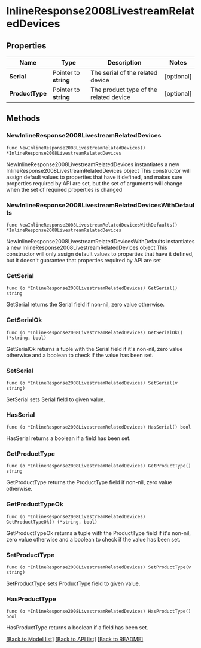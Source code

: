 # InlineResponse2008LivestreamRelatedDevices

## Properties

Name | Type | Description | Notes
------------ | ------------- | ------------- | -------------
**Serial** | Pointer to **string** | The serial of the related device | [optional] 
**ProductType** | Pointer to **string** | The product type of the related device | [optional] 

## Methods

### NewInlineResponse2008LivestreamRelatedDevices

`func NewInlineResponse2008LivestreamRelatedDevices() *InlineResponse2008LivestreamRelatedDevices`

NewInlineResponse2008LivestreamRelatedDevices instantiates a new InlineResponse2008LivestreamRelatedDevices object
This constructor will assign default values to properties that have it defined,
and makes sure properties required by API are set, but the set of arguments
will change when the set of required properties is changed

### NewInlineResponse2008LivestreamRelatedDevicesWithDefaults

`func NewInlineResponse2008LivestreamRelatedDevicesWithDefaults() *InlineResponse2008LivestreamRelatedDevices`

NewInlineResponse2008LivestreamRelatedDevicesWithDefaults instantiates a new InlineResponse2008LivestreamRelatedDevices object
This constructor will only assign default values to properties that have it defined,
but it doesn't guarantee that properties required by API are set

### GetSerial

`func (o *InlineResponse2008LivestreamRelatedDevices) GetSerial() string`

GetSerial returns the Serial field if non-nil, zero value otherwise.

### GetSerialOk

`func (o *InlineResponse2008LivestreamRelatedDevices) GetSerialOk() (*string, bool)`

GetSerialOk returns a tuple with the Serial field if it's non-nil, zero value otherwise
and a boolean to check if the value has been set.

### SetSerial

`func (o *InlineResponse2008LivestreamRelatedDevices) SetSerial(v string)`

SetSerial sets Serial field to given value.

### HasSerial

`func (o *InlineResponse2008LivestreamRelatedDevices) HasSerial() bool`

HasSerial returns a boolean if a field has been set.

### GetProductType

`func (o *InlineResponse2008LivestreamRelatedDevices) GetProductType() string`

GetProductType returns the ProductType field if non-nil, zero value otherwise.

### GetProductTypeOk

`func (o *InlineResponse2008LivestreamRelatedDevices) GetProductTypeOk() (*string, bool)`

GetProductTypeOk returns a tuple with the ProductType field if it's non-nil, zero value otherwise
and a boolean to check if the value has been set.

### SetProductType

`func (o *InlineResponse2008LivestreamRelatedDevices) SetProductType(v string)`

SetProductType sets ProductType field to given value.

### HasProductType

`func (o *InlineResponse2008LivestreamRelatedDevices) HasProductType() bool`

HasProductType returns a boolean if a field has been set.


[[Back to Model list]](../README.md#documentation-for-models) [[Back to API list]](../README.md#documentation-for-api-endpoints) [[Back to README]](../README.md)


